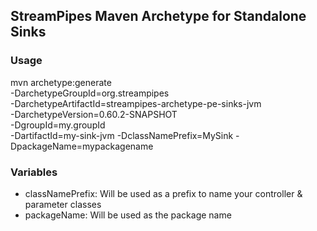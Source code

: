 ## StreamPipes Maven Archetype for Standalone Sinks

### Usage

mvn archetype:generate                                  \
			-DarchetypeGroupId=org.streampipes                \
			-DarchetypeArtifactId=streampipes-archetype-pe-sinks-jvm          \
			-DarchetypeVersion=0.60.2-SNAPSHOT                \
			-DgroupId=my.groupId \
			-DartifactId=my-sink-jvm
			-DclassNamePrefix=MySink
			-DpackageName=mypackagename
			
### Variables

* classNamePrefix: Will be used as a prefix to name your controller & parameter classes
* packageName: Will be used as the package name

